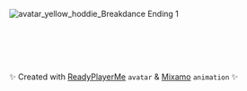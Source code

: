 
![avatar_yellow_hoddie_Breakdance Ending 1](https://user-images.githubusercontent.com/205137/212086259-7b865be8-04ed-4628-9cd5-c59237613ae9.gif)


<br /><br /><br /><br />

✨ Created with [ReadyPlayerMe](https://readyplayer.me) `avatar` & [Mixamo](https://www.mixamo.com) `animation` ✨ 

<!--
**heyjinkim/heyjinkim** is a ✨ _special_ ✨ repository because its `README.md` (this file) appears on your GitHub profile.

Here are some ideas to get you started:

- 🔭 I’m currently working on ...
- 🌱 I’m currently learning ...
- 👯 I’m looking to collaborate on ...
- 🤔 I’m looking for help with ...
- 💬 Ask me about ...
- 📫 How to reach me: ...
- 😄 Pronouns: ...
- ⚡ Fun fact: ...
-->

